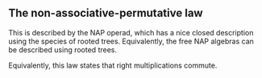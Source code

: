 ## The non-associative-permutative law

This is described by the NAP operad, which has a nice closed description using the species of rooted trees. Equivalently, the free NAP algebras can be described using rooted trees.

Equivalently, this law states that right multiplications commute.